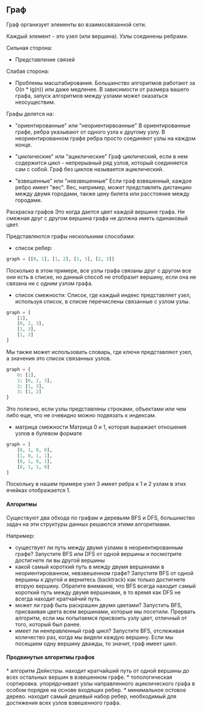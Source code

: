 <h2>Граф</h2>

Граф организует элементы во взаимосвязанной сети.

Каждый элемент - это узел (или вершина). Узлы соединены ребрами.

Сильная сторона:
* Представление связей

Слабая сторона:
* Проблемы масштабирования. Большинство алгоритмов работают за O(n * lg(n)) или даже медленее.
В зависимости от размера вашего графа, запуск алгоритмов между узлами может оказаться неосуществим.

Графы делятся на:

* "ориентированные" или "неориентирвоанные"
В ориентированные графе, ребра указывают от одного узла к другому узлу.
В неориентированном графе ребра просто соединяют узлы на каждом конце.

* "циклические" или "ациклические" 
Граф циклический, если в нем содержится цикл - непрерывный ряд узлов, 
который соединяется сам с собой. Граф без циклов называется ациклический.

* "взвешенные" или "невзвешенные"
Если граф взвешенный, каждое ребро имеет "вес". Вес, например, может представлять дистанцию 
между двумя городами, также цену билета или расстояние между городами.

Раскраска графов
Это когда дается цвет каждой вершине графа. Ни смежная друг с другом вершина графа не должна иметь одинаковый цвет.

Представляются графы несколькими способами:
* список ребер:
```python
graph = [[0, 1], [1, 2], [1, 3], [2, 3]]
```
Посколько в этом примере, все узлы графа связаны друг с другом все они есть в списке, 
но данный способ не отобразит вершину, если она не связана ни с одним узлом графа.

* список смежности:
Список, где каждый индекс представляет узел, используя список, в списке перечислены связанные с узлом узлы.
```python
graph = [
    [1],
    [0, 2, 3],
    [1, 3],
    [1, 2]
]
```

Мы также может использовать словарь, где ключи представляют узел, а значения это список связанных узлов.
```python
graph = {
    0: [1],
    1: [0, 2, 3],
    2: [1, 3],
    3: [1, 2]
}
```
Это полезно, если узлы представляны строками, объектами или чем либо еще, что не очевидно можно подвязать к индексам.

* матрица смежности
Матрица 0 и 1, которая выражает отношения узлов в булевом формате

```python
graph = [
    [0, 1, 0, 0],
    [1, 0, 1, 1],
    [0, 1, 0, 1],
    [0, 1, 1, 0]
]
```

Поскольку в нашем примере узел 3 имеет ребра к 1 и 2 узлам в этих ячейках отображается 1.


<h4>Алгоритмы</h4>

Существуют два обхода по графам и деревьям BFS и DFS, большниство задач на эти структуры данных решаются этими алгоритмами.

Например:
* существует ли путь между двумя узлами в неориентированным графе? Запустите BFS или DFS от одной вершины и посмотрите достигнете
ли вы другой вершины
* какой самый короткий путь в между двумя вершинами в неориентированном, невзвешенном графе? Запустите BFS от одной вершины
к другой и вернитесь (backtrack) как только достигнете вторую вершину. Обратите внимание, что BFS всегда находит самый короткий
путь между двумя вершинами, в то время как DFS не всегда находит кратчайчий путь.
* может ли граф быть раскрашен двумя цветами? Запустить BFS, присваивая цвета всем вершинами, которые мы посетили.
Прервать алгоритм, если мы попытаемся присвоить узлу цвет, отличный от того, который был ранее.
* имеет ли ненправленный граф цикл? Запустите BFS, отслеживая количество раз, когда мы видели каждую вершину.
Если мы посещаем одну вершину дважды, то значит, граф имеет цикл.

<h4>Продвинутые алгоритмы графов</h4>
* алгоритм Дейкстры. находит кратчайший путь от одной вершины до всех остальных вершин в взвешенном графе.
* топологическая сортировка. упорядочивает узлы направленного ациклического графа в особом порядке на основе входящих ребер.
* минимальное остовое дерево. находит самый дешевый набор ребер, необходимый для достижения всех узлов взвешенного графа.
